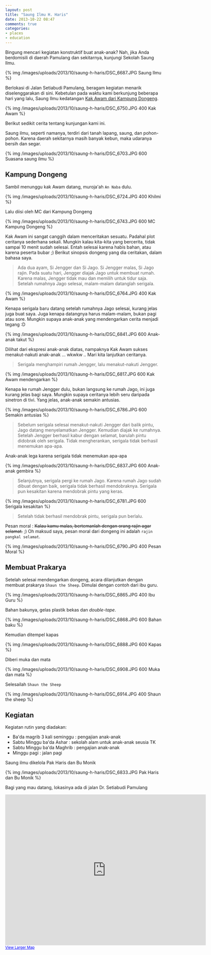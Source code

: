 ```yaml
---
layout: post
title: "Saung Ilmu H. Haris"
date: 2013-10-22 08:47
comments: true
categories: 
- places
- education
---
```


Bingung mencari kegiatan konstruktif buat anak-anak? Nah, jika Anda berdomisili di daerah Pamulang dan sekitarnya, kunjungi Sekolah Saung Ilmu. 

{% img /images/uploads/2013/10/saung-h-haris/DSC_6687.JPG Saung Ilmu %}

Berlokasi di Jalan Setiabudi Pamulang, beragam kegiatan menarik diselenggarakan di sini. Kebetulan pada waktu kami berkunjung beberapa hari yang lalu, Saung Ilmu kedatangan [Kak Awam dari Kampung Dongeng](http://kampungdongeng.com/). 


{% img /images/uploads/2013/10/saung-h-haris/DSC_6750.JPG 400 Kak Awam %}


Berikut sedikit cerita tentang kunjungan kami ini.

<!--more-->

Saung ilmu, seperti namanya, terdiri dari tanah lapang, saung, dan pohon-pohon. Karena daerah sekitarnya masih banyak kebun, maka udaranya bersih dan segar.

{% img /images/uploads/2013/10/saung-h-haris/DSC_6703.JPG 600 Suasana saung ilmu %}


## Kampung Dongeng ##

Sambil menunggu kak Awam datang, muroja'ah `An Naba` dulu.

{% img /images/uploads/2013/10/saung-h-haris/DSC_6724.JPG 400 Khilmi %}

Lalu diisi oleh MC dari Kampung Dongeng

{% img /images/uploads/2013/10/saung-h-haris/DSC_6743.JPG 600 MC Kampung Dongeng %}

Kak Awam ini sangat canggih dalam menceritakan sesuatu. Padahal plot ceritanya sederhana sekali. Mungkin kalau kita-kita yang bercerita, tidak sampai 10 menit sudah selesai. Entah selesai karena habis bahan, atau karena peserta bubar ;) Berikut sinopsis dongeng yang dia ceritakan, dalam bahasa saya.

> Ada dua ayam, Si Jengger dan Si Jago. Si Jengger malas, Si Jago rajin. 
> Pada suatu hari, Jengger diajak Jago untuk membuat rumah. 
> Karena malas, Jengger tidak mau dan memilih untuk tidur saja.
> Setelah rumahnya Jago selesai, malam-malam datanglah serigala.

{% img /images/uploads/2013/10/saung-h-haris/DSC_6764.JPG 400 Kak Awam %}

Kenapa serigala baru datang setelah rumahnya Jago selesai, kurang jelas juga buat saya. 
Juga kenapa datangnya harus malam-malam, bukan pagi atau sore.
Mungkin supaya anak-anak yang mendengarkan cerita menjadi tegang :D

{% img /images/uploads/2013/10/saung-h-haris/DSC_6841.JPG 600 Anak-anak takut %}

Dilihat dari ekspresi anak-anak diatas, nampaknya Kak Awam sukses menakut-nakuti anak-anak ... wkwkw ..
Mari kita lanjutkan ceritanya.

> Serigala menghampiri rumah Jengger, lalu menakut-nakuti Jengger.

{% img /images/uploads/2013/10/saung-h-haris/DSC_6817.JPG 600 Kak Awam mendengarkan %}

Kenapa ke rumah Jengger dulu, bukan langsung ke rumah Jago, ini juga kurang jelas bagi saya.
Mungkin supaya ceritanya lebih seru daripada sinetron di tivi. Yang jelas, anak-anak semakin antusias.

{% img /images/uploads/2013/10/saung-h-haris/DSC_6786.JPG 600 Semakin antusias %}

> Sebelum serigala selesai menakut-nakuti Jengger dari balik pintu, 
> Jago datang menyelamatkan Jengger. Kemudian diajak ke rumahnya.
> Setelah Jengger berhasil kabur dengan selamat, barulah pintu didobrak oleh serigala.
> Tidak mengherankan, serigala tidak berhasil menemukan apa-apa.

Anak-anak lega karena serigala tidak menemukan apa-apa

{% img /images/uploads/2013/10/saung-h-haris/DSC_6837.JPG 600 Anak-anak gembira %}

> Selanjutnya, serigala pergi ke rumah Jago. 
> Karena rumah Jago sudah dibuat dengan baik, serigala tidak berhasil mendobraknya.
> Serigala pun kesakitan karena mendobrak pintu yang keras.

{% img /images/uploads/2013/10/saung-h-haris/DSC_6781.JPG 600 Serigala kesakitan %}

> Setelah tidak berhasil mendobrak pintu, serigala pun berlalu.

Pesan moral : ~~Kalau kamu malas, bertemanlah dengan orang rajin agar selamat.~~ ;)
Oh maksud saya, pesan moral dari dongeng ini adalah `rajin pangkal selamat`. 

{% img /images/uploads/2013/10/saung-h-haris/DSC_6790.JPG 400 Pesan Moral %}

## Membuat Prakarya ##

Setelah selesai mendengarkan dongeng, acara dilanjutkan dengan membuat prakarya `Shaun the Sheep`. Dimulai dengan contoh dari ibu guru.

{% img /images/uploads/2013/10/saung-h-haris/DSC_6865.JPG 400 Ibu Guru %}

Bahan bakunya, gelas plastik bekas dan _double-tape_.

{% img /images/uploads/2013/10/saung-h-haris/DSC_6868.JPG 600 Bahan baku %}

Kemudian ditempel kapas

{% img /images/uploads/2013/10/saung-h-haris/DSC_6888.JPG 600 Kapas %}

Diberi muka dan mata

{% img /images/uploads/2013/10/saung-h-haris/DSC_6908.JPG 600 Muka dan mata %}

Selesailah `Shaun the Sheep`

{% img /images/uploads/2013/10/saung-h-haris/DSC_6914.JPG 400 Shaun the sheep %}


## Kegiatan ##

Kegiatan rutin yang diadakan:

* Ba'da magrib 3 kali seminggu : pengajian anak-anak
* Sabtu Minggu ba'da Ashar : sekolah alam untuk anak-anak seusia TK
* Sabtu Minggu ba'da Maghrib : pengajian anak-anak
* Minggu pagi : jalan pagi

Saung ilmu dikelola Pak Haris dan Bu Monik

{% img /images/uploads/2013/10/saung-h-haris/DSC_6833.JPG Pak Haris dan Bu Monik %}

Bagi yang mau datang, lokasinya ada di jalan Dr. Setiabudi Pamulang

<iframe width="640" height="480" frameborder="0" scrolling="no" marginheight="0" marginwidth="0" src="http://maps.google.com/maps?sll=37.0625,-95.677068&amp;sspn=45.332616,74.707031&amp;ie=UTF8&amp;t=m&amp;ll=-6.348568,106.74376&amp;spn=0.002559,0.003433&amp;z=18&amp;output=embed"></iframe><br /><small><a href="http://maps.google.com/maps?sll=37.0625,-95.677068&amp;sspn=45.332616,74.707031&amp;ie=UTF8&amp;t=m&amp;ll=-6.348568,106.74376&amp;spn=0.002559,0.003433&amp;z=18&amp;source=embed" style="color:#0000FF;text-align:left">View Larger Map</a></small>
